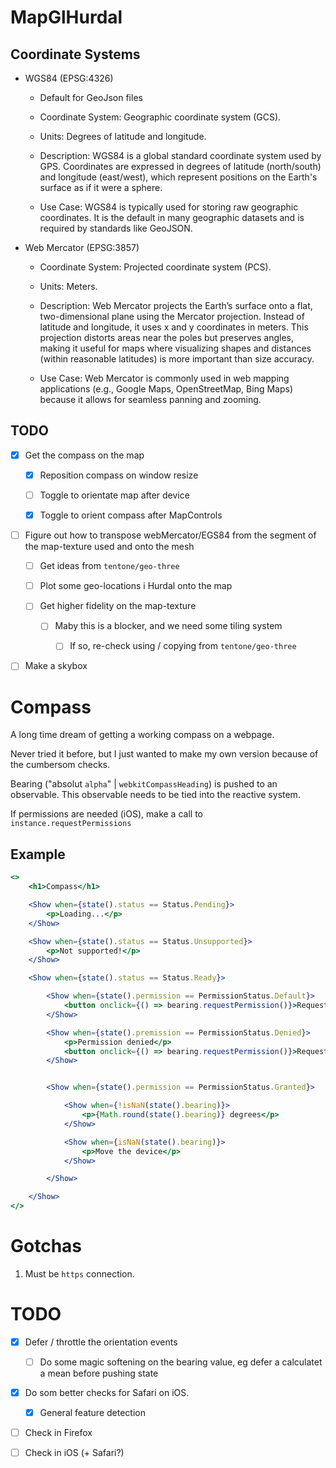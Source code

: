 # MapGlHurdal

## Coordinate Systems

- WGS84 (EPSG:4326)

    - Default for GeoJson files

    - Coordinate System: Geographic coordinate system (GCS).

    - Units: Degrees of latitude and longitude.

    - Description: WGS84 is a global standard coordinate system used by GPS. Coordinates are expressed in degrees of latitude (north/south) and longitude (east/west), which represent positions on the Earth's surface as if it were a sphere.

    - Use Case: WGS84 is typically used for storing raw geographic coordinates. It is the default in many geographic datasets and is required by standards like GeoJSON.

- Web Mercator (EPSG:3857)

    - Coordinate System: Projected coordinate system (PCS).

    - Units: Meters.

    - Description: Web Mercator projects the Earth’s surface onto a flat, two-dimensional plane using the Mercator projection. Instead of latitude and longitude, it uses x and y coordinates in meters. This projection distorts areas near the poles but preserves angles, making it useful for maps where visualizing shapes and distances (within reasonable latitudes) is more important than size accuracy.

    - Use Case: Web Mercator is commonly used in web mapping applications (e.g., Google Maps, OpenStreetMap, Bing Maps) because it allows for seamless panning and zooming.


## TODO

- [x] Get the compass on the map

    - [x] Reposition compass on window resize

    - [ ] Toggle to orientate map after device

    - [x] Toggle to orient compass after MapControls

- [ ] Figure out how to transpose webMercator/EGS84 from the segment of the map-texture used and onto the mesh

    - [ ] Get ideas from `tentone/geo-three`

    - [ ] Plot some geo-locations i Hurdal onto the map

    - [ ] Get higher fidelity on the map-texture

        - [ ] Maby this is a blocker, and we need some tiling system

            - [ ] If so, re-check using / copying from `tentone/geo-three`

- [ ] Make a skybox

# Compass

A long time dream of getting a working compass on a webpage.

Never tried it before, but I just wanted to make my own version because of the cumbersom checks.

Bearing ("absolut `alpha`" | `webkitCompassHeading`) is pushed to an observable. This observable needs to be tied into the reactive system.

If permissions are needed (iOS), make a call to `instance.requestPermissions`

## Example

```jsx
<>
    <h1>Compass</h1>

    <Show when={state().status == Status.Pending}>
        <p>Loading...</p>
    </Show>

    <Show when={state().status == Status.Unsupported}>
        <p>Not supported!</p>
    </Show>

    <Show when={state().status == Status.Ready}>

        <Show when={state().permission == PermissionStatus.Default}>
            <button onclick={() => bearing.requestPermission()}>Request permission</button>
        </Show>

        <Show when={state().premission == PermissionStatus.Denied}>
            <p>Permission denied</p>
            <button onclick={() => bearing.requestPermission()}>Request permission again</button>
        </Show>


        <Show when={state().permission == PermissionStatus.Granted}>

            <Show when={!isNaN(state().bearing)}>
                <p>{Math.round(state().bearing)} degrees</p>
            </Show>

            <Show when={isNaN(state().bearing)}>
                <p>Move the device</p>
            </Show>

        </Show>

    </Show>
</>
```

# Gotchas

1. Must be `https` connection.

# TODO

- [x] Defer / throttle the orientation events

    - [ ] Do some magic softening on the bearing value, eg defer a calculatet a mean before pushing state

- [x] Do som better checks for Safari on iOS.

    - [x] General feature detection

- [ ] Check in Firefox

- [ ] Check in iOS (+ Safari?)
